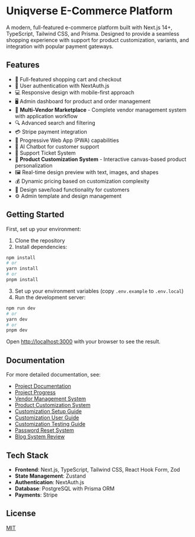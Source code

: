 # Uniqverse E-Commerce Platform

A modern, full-featured e-commerce platform built with Next.js 14+, TypeScript, Tailwind CSS, and Prisma. Designed to provide a seamless shopping experience with support for product customization, variants, and integration with popular payment gateways.

## Features

- 🛒 Full-featured shopping cart and checkout
- 👤 User authentication with NextAuth.js
- 💻 Responsive design with mobile-first approach
- 🖥️ Admin dashboard for product and order management
- 🏪 **Multi-Vendor Marketplace** - Complete vendor management system with application workflow
- 🔍 Advanced search and filtering
- 💳 Stripe payment integration
- 📱 Progressive Web App (PWA) capabilities
- 🤖 AI Chatbot for customer support
- 🎫 Support Ticket System
- 🎨 **Product Customization System** - Interactive canvas-based product personalization
- 🖼️ Real-time design preview with text, images, and shapes
- 💰 Dynamic pricing based on customization complexity
- 📁 Design save/load functionality for customers
- ⚙️ Admin template and design management

## Getting Started

First, set up your environment:

1. Clone the repository
2. Install dependencies:

```bash
npm install
# or
yarn install
# or
pnpm install
```

3. Set up your environment variables (copy `.env.example` to `.env.local`)
4. Run the development server:

```bash
npm run dev
# or
yarn dev
# or
pnpm dev
```

Open [http://localhost:3000](http://localhost:3000) with your browser to see the result.

## Documentation

For more detailed documentation, see:
- [Project Documentation](./docs/PROJECT_DOCUMENTATION.md)
- [Project Progress](./docs/PROJECT_PROGRESS.md)
- [Vendor Management System](./docs/VENDOR_MANAGEMENT_SYSTEM.md)
- [Product Customization System](./docs/PRODUCT_CUSTOMIZATION_SYSTEM.md)
- [Customization Setup Guide](./docs/CUSTOMIZATION_SETUP_GUIDE.md)
- [Customization User Guide](./docs/CUSTOMIZATION_USER_GUIDE.md)
- [Customization Testing Guide](./docs/CUSTOMIZATION_TESTING_GUIDE.md)
- [Password Reset System](./docs/PASSWORD_RESET_SYSTEM.md)
- [Blog System Review](./docs/BLOG_SYSTEM_REVIEW.md)

## Tech Stack

- **Frontend**: Next.js, TypeScript, Tailwind CSS, React Hook Form, Zod
- **State Management**: Zustand
- **Authentication**: NextAuth.js
- **Database**: PostgreSQL with Prisma ORM
- **Payments**: Stripe

## License

[MIT](LICENSE)

